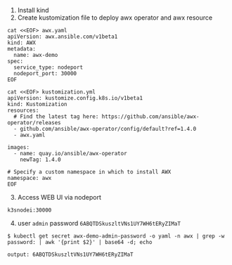 1. Install kind
2. Create kustomization file to deploy awx operator and awx resource
```
cat <<EOF> awx.yaml
apiVersion: awx.ansible.com/v1beta1
kind: AWX
metadata:
  name: awx-demo
spec:
  service_type: nodeport
  nodeport_port: 30000
EOF
```
```
cat <<EOF> kustomization.yml
apiVersion: kustomize.config.k8s.io/v1beta1
kind: Kustomization
resources:
  # Find the latest tag here: https://github.com/ansible/awx-operator/releases
  - github.com/ansible/awx-operator/config/default?ref=1.4.0
  - awx.yaml

images:
  - name: quay.io/ansible/awx-operator
    newTag: 1.4.0

# Specify a custom namespace in which to install AWX
namespace: awx
EOF
```
3. Access WEB UI via nodeport
```
k3snodei:30000
```
4. user `admin` password `6ABQTDSkuszltVNs1UY7WH6tERyZIMaT`
```
$ kubectl get secret awx-demo-admin-password -o yaml -n awx | grep -w password: | awk '{print $2}' | base64 -d; echo

output: 6ABQTDSkuszltVNs1UY7WH6tERyZIMaT
```
